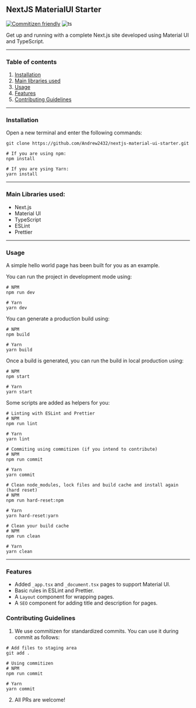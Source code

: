 ## NextJS MaterialUI Starter

[![Commitizen friendly](https://img.shields.io/badge/commitizen-friendly-brightgreen.svg)](http://commitizen.github.io/cz-cli/)
![ts](https://badgen.net/badge/-/TypeScript?icon=typescript&label&labelColor=blue&color=555555)

Get up and running with a complete Next.js site developed using Material UI and TypeScript.

<hr>

### Table of contents

1. [Installation](#installation)
2. [Main libraries used](#main-libraries-used)
3. [Usage](#usage)
4. [Features](#features)
5. [Contributing Guidelines](#contributing-guidelines)

<hr>

### Installation

Open a new terminal and enter the following commands:

```shell
git clone https://github.com/Andrew2432/nextjs-material-ui-starter.git

# If you are using npm:
npm install

# If you are ysing Yarn:
yarn install
```

<hr>

### Main Libraries used:

- Next.js
- Material UI
- TypeScript
- ESLint
- Prettier

<hr>

### Usage

A simple hello world page has been built for you as an example.

You can run the project in development mode using:

```shell
# NPM
npm run dev

# Yarn
yarn dev
```

You can generate a production build using:

```shell
# NPM
npm build

# Yarn
yarn build
```

Once a build is generated, you can run the build in local production using:

```shell
# NPM
npm start

# Yarn
yarn start
```

Some scripts are added as helpers for you:

```shell
# Linting with ESLint and Prettier
# NPM
npm run lint

# Yarn
yarn lint

# Commiting using commitizen (if you intend to contribute)
# NPM
npm run commit

# Yarn
yarn commit

# Clean node_modules, lock files and build cache and install again (hard reset)
# NPM
npm run hard-reset:npm

# Yarn
yarn hard-reset:yarn

# Clean your build cache
# NPM
npm run clean

# Yarn
yarn clean
```

<hr>

### Features

- Added `_app.tsx` and `_document.tsx` pages to support Material UI.
- Basic rules in ESLint and Prettier.
- A `Layout` component for wrapping pages.
- A `SEO` component for adding title and description for pages.

### Contributing Guidelines

1. We use commitizen for standardized commits. You can use it during commit as follows:

```shell
# Add files to staging area
git add .

# Using commitizen
# NPM
npm run commit

# Yarn
yarn commit
```

2. All PRs are welcome!
